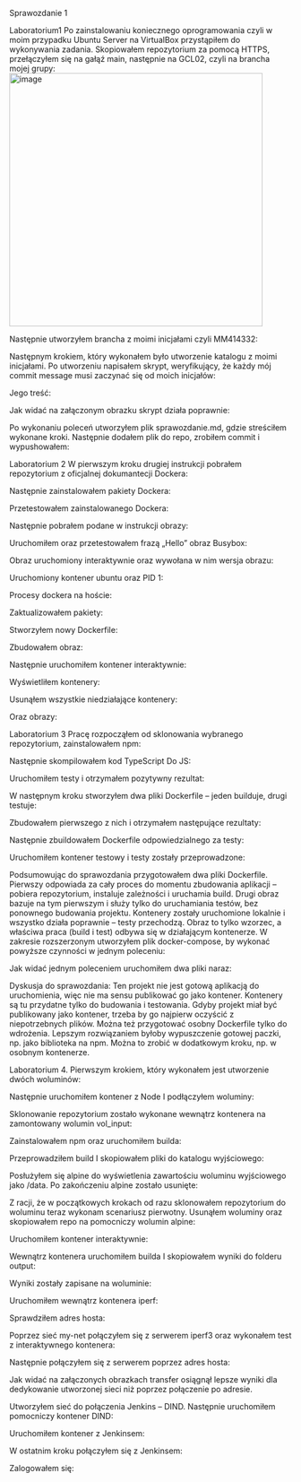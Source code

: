Sprawozdanie 1

Laboratorium1
Po zainstalowaniu koniecznego oprogramowania czyli w moim przypadku Ubuntu Server na VirtualBox przystąpiłem do wykonywania zadania.
Skopiowałem repozytorium za pomocą HTTPS, przełączyłem się na gałąź main, następnie na GCL02, czyli na brancha mojej grupy: 
<img width="452" alt="image" src="https://github.com/user-attachments/assets/e166bbd6-e8d8-459c-a0ac-1f8cd27a860e" />

Następnie utworzyłem brancha z moimi inicjałami czyli MM414332:
 

Następnym krokiem, który wykonałem było utworzenie katalogu z moimi inicjałami. Po utworzeniu napisałem skrypt, weryfikujący, że każdy mój commit message musi zaczynać się od moich inicjałów:  
 
Jego treść:
 

Jak widać na załączonym obrazku skrypt działa poprawnie: 
 

Po wykonaniu poleceń utworzyłem plik sprawozdanie.md, gdzie streściłem wykonane kroki. Następnie dodałem plik do repo, zrobiłem commit i wypushowałem:
 
















Laboratorium 2
W pierwszym kroku drugiej instrukcji pobrałem repozytorium z oficjalnej dokumantecji Dockera:
 

Następnie zainstalowałem pakiety Dockera:
 





Przetestowałem zainstalowanego Dockera:
 

Następnie pobrałem podane w instrukcji obrazy:
 

Uruchomiłem oraz przetestowałem frazą „Hello” obraz Busybox:
 

Obraz uruchomiony interaktywnie oraz wywołana w nim wersja obrazu:
 


Uruchomiony kontener ubuntu oraz PID 1:
 

Procesy dockera na hoście:
 

Zaktualizowałem pakiety:
 







Stworzyłem nowy Dockerfile:
 

Zbudowałem obraz:
 

Następnie uruchomiłem kontener interaktywnie:
 

Wyświetliłem  kontenery:
 



Usunąłem wszystkie niedziałające kontenery:
 

Oraz obrazy:
 











Laboratorium 3
Pracę rozpocząłem od sklonowania wybranego repozytorium, zainstalowałem npm:
 

Następnie skompilowałem kod TypeScript Do JS:
 

Uruchomiłem testy i otrzymałem pozytywny rezultat:
 


W następnym kroku stworzyłem dwa pliki Dockerfile – jeden builduje, drugi testuje:
 
 

Zbudowałem pierwszego z nich i otrzymałem następujące rezultaty:
 






Następnie zbuildowałem Dockerfile odpowiedzialnego za testy:
 

Uruchomiłem kontener testowy i testy zostały przeprowadzone:
 

Podsumowując do sprawozdania przygotowałem dwa pliki Dockerfile. Pierwszy odpowiada za cały proces do momentu zbudowania aplikacji – pobiera repozytorium, instaluje zależności i uruchamia build. Drugi obraz bazuje na tym pierwszym i służy tylko do uruchamiania testów, bez ponownego budowania projektu.
Kontenery zostały uruchomione lokalnie i wszystko działa poprawnie – testy przechodzą. Obraz to tylko wzorzec, a właściwa praca (build i test) odbywa się w działającym kontenerze.
W zakresie rozszerzonym utworzyłem plik docker-compose, by wykonać powyższe czynności w jednym poleceniu:
 
Jak widać jednym poleceniem uruchomiłem dwa pliki naraz:
 

Dyskusja do sprawozdania:
Ten projekt nie jest gotową aplikacją do uruchomienia, więc nie ma sensu publikować go jako kontener. Kontenery są tu przydatne tylko do budowania i testowania.
Gdyby projekt miał być publikowany jako kontener, trzeba by go najpierw oczyścić z niepotrzebnych plików. Można też przygotować osobny Dockerfile tylko do wdrożenia.
Lepszym rozwiązaniem byłoby wypuszczenie gotowej paczki, np. jako biblioteka na npm. Można to zrobić w dodatkowym kroku, np. w osobnym kontenerze.










Laboratorium 4.
Pierwszym krokiem, który wykonałem jest utworzenie dwóch woluminów:
 

Następnie uruchomiłem kontener z Node I podłączyłem woluminy:
 

Sklonowanie repozytorium zostało wykonane wewnątrz kontenera na zamontowany wolumin vol_input:
 







Zainstalowałem npm oraz uruchomiłem builda:
 
 







Przeprowadziłem build I skopiowałem pliki do katalogu wyjściowego:
 

Posłużyłem się alpine do wyświetlenia zawartościu woluminu wyjściowego jako /data. Po zakończeniu alpine zostało usunięte:
 

Z racji, że w początkowych krokach od razu sklonowałem repozytorium do woluminu teraz wykonam scenariusz pierwotny.
Usunąłem woluminy oraz skopiowałem repo na pomocniczy wolumin alpine:
 

Uruchomiłem kontener interaktywnie:
 
Wewnątrz kontenera uruchomiłem builda I skopiowałem wyniki do folderu output:
 

Wyniki zostały zapisane na woluminie:
 

Uruchomiłem wewnątrz kontenera iperf:
 

Sprawdziłem adres hosta:
 





Poprzez sieć my-net połączyłem się z serwerem iperf3 oraz wykonałem test z interaktywnego kontenera:
 

Następnie połączyłem się z serwerem poprzez adres hosta:
 
Jak widać na załączonych obrazkach transfer osiągnął lepsze wyniki dla dedykowanie utworzonej sieci niż poprzez połączenie po adresie. 



Utworzyłem sieć do połączenia Jenkins – DIND. Następnie uruchomiłem pomocniczy kontener DIND:
 

Uruchomiłem kontener z Jenkinsem:
 










W ostatnim kroku połączyłem się z Jenkinsem:
 


Zalogowałem się:
 
 





